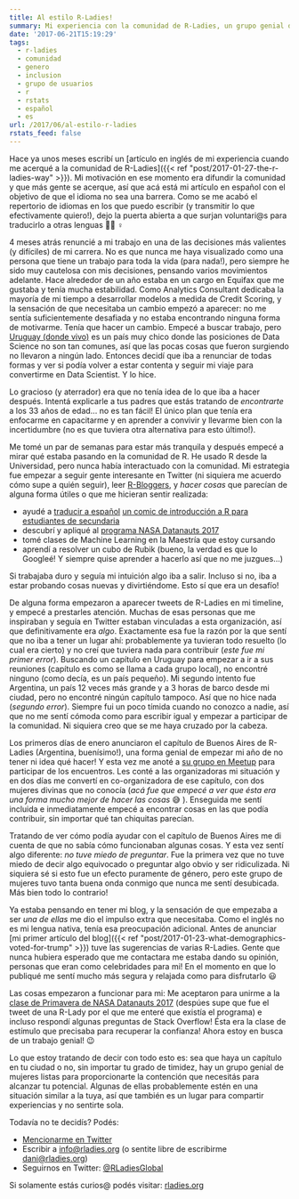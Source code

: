```yaml
---
title: Al estilo R-Ladies!
summary: Mi experiencia con la comunidad de R-Ladies, un grupo genial de mujeres que construyeron un entorno verdaderamente inclusivo, para que mujeres en la comunidad de R de todo el mundo alcancen su verdadero potencial.
date: '2017-06-21T15:19:29'
tags:
  - r-ladies
  - comunidad
  - genero
  - inclusion
  - grupo de usuarios
  - r
  - rstats
  - español
  - es
url: /2017/06/al-estilo-r-ladies
rstats_feed: false
---
```


Hace ya unos meses escribí un [artículo en inglés de mi experiencia cuando me acerqué a la comunidad de R-Ladies]({{< ref "post/2017-01-27-the-r-ladies-way" >}}). Mi motivación en ese momento era difundir la comunidad y que más gente se acerque, así que acá está mi artículo en español con el objetivo de que el idioma no sea una barrera. Como se me acabó el repertorio de idiomas en los que puedo escribir (y transmitir lo que efectivamente quiero!), dejo la puerta abierta a que surjan voluntari@s para traducirlo a otras lenguas 🤷🏻
♀️

4 meses atrás renuncié a mi trabajo en una de las decisiones más valientes (y difíciles) de mi carrera. No es que nunca me haya visualizado como una persona que tiene un trabajo para toda la vida (para nada!), pero siempre he sido muy cautelosa con mis decisiones, pensando varios movimientos adelante. Hace alrededor de un año estaba en un cargo en Equifax que me gustaba y tenía mucha estabilidad. Como Analytics Consultant dedicaba la mayoría de mi tiempo a desarrollar modelos a medida de Credit Scoring, y la sensación de que necesitaba un cambio empezó a aparecer: no me sentía suficientemente desafiada y no estaba encontrando ninguna forma de motivarme. Tenía que hacer un cambio. Empecé a buscar trabajo, pero [Uruguay (donde vivo)](https://es.wikipedia.org/wiki/Uruguay) es un país muy chico donde las posiciones de Data Science no son tan comunes, así que las pocas cosas que fueron surgiendo no llevaron a ningún lado. Entonces decidí que iba a renunciar de todas formas y ver si podía volver a estar contenta y seguir mi viaje para convertirme en Data Scientist. Y lo hice.

Lo gracioso (y aterrador) era que no tenía idea de lo que iba a hacer después. Intentá explicarle a tus padres que estás tratando de *encontrarte* a los 33 años de edad... no es tan fácil! El único plan que tenía era enfocarme en capacitarme y en aprender a convivir y llevarme bien con la incertidumbre (no es que tuviera otra alternativa para esto último!).

Me tomé un par de semanas para estar más tranquila y después empecé a mirar qué estaba pasando en la comunidad de R. He usado R desde la Universidad, pero nunca había interactuado con la comunidad. Mi estrategia fue empezar a seguir gente interesante en Twitter (ni siquiera me acuerdo cómo supe a quién seguir), leer [R-Bloggers](https://www.r-bloggers.com/), y *hacer cosas* que parecían de alguna forma útiles o que me hicieran sentir realizada:

* ayudé a [traducir a español](https://github.com/BetaAndBit/ComicBooks/blob/master/es_la/HeavyDog_es_la.pdf) [un comic de introducción a R para estudiantes de secundaria](https://github.com/BetaAndBit/ComicBooks/blob/master/en/HeavyDog_en.pdf) 
* descubrí y apliqué al [programa NASA Datanauts 2017](https://open.nasa.gov/explore/datanauts/) 
* tomé clases de Machine Learning en la Maestría que estoy cursando
* aprendí a resolver un cubo de Rubik (bueno, la verdad es que lo Googleé! Y siempre quise aprender a hacerlo así que no me juzgues...) 

Si trabajaba duro y seguía mi intuición algo iba a salir. Incluso si no, iba a estar probando cosas nuevas y divirtiéndome. Esto sí que era un desafío!

De alguna forma empezaron a aparecer tweets de R-Ladies en mi timeline, y empecé a prestarles atención. Muchas de esas personas que me inspiraban y seguía en Twitter estaban vinculadas a esta organización, así que definitivamente era *algo*. Exactamente esa fue la razón por la que sentí que no iba a tener un lugar ahí: probablemente ya tuvieran todo resuelto (lo cual era cierto) y no creí que tuviera nada para contribuir (*este fue mi primer error*). Buscando un capítulo en Uruguay para empezar a ir a sus reuniones (capítulo es como se llama a cada grupo local), no encontré ninguno (como decía, es un país pequeño). Mi segundo intento fue Argentina, un país 12 veces más grande y a 3 horas de barco desde mi ciudad, pero no encontré ningún capítulo tampoco. Así que no hice nada (*segundo error*). Siempre fui un poco tímida cuando no conozco a nadie, así que no me sentí cómoda como para escribir igual y empezar a participar de la comunidad. Ni siquiera creo que se me haya cruzado por la cabeza.

Los primeros días de enero anunciaron el capítulo de Buenos Aires de R-Ladies (Argentina, buenísimo!), una forma genial de empezar mi año de no tener ni idea qué hacer! Y esta vez me anoté a [su grupo en Meetup](https://www.meetup.com/rladies-buenos-aires/) para participar de los encuentros. Les conté a las organizadoras mi situación y en dos días me convertí en co-organizadora de ese capítulo, con dos mujeres divinas que no conocía (*acá fue que empecé a ver que ésta era una forma mucho mejor de hacer las cosas* 😅 ). Enseguida me sentí incluida e inmediatamente empecé a encontrar cosas en las que podía contribuir, sin importar qué tan chiquitas parecían.

Tratando de ver cómo podía ayudar con el capítulo de Buenos Aires me di cuenta de que no sabía cómo funcionaban algunas cosas. Y esta vez sentí algo diferente: *no tuve miedo de preguntar*. Fue la primera vez que no tuve miedo de decir algo equivocado o preguntar algo obvio y ser ridiculizada. Ni siquiera sé si esto fue un efecto puramente de género, pero este grupo de mujeres tuvo tanta buena onda conmigo que nunca me sentí desubicada. Más bien todo lo contrario!

Ya estaba pensando en tener mi blog, y la sensación de que empezaba a ser *una de ellas* me dio el impulso extra que necesitaba. Como el inglés no es mi lengua nativa, tenía esa preocupación adicional. Antes de anunciar [mi primer artículo del blog]({{< ref "post/2017-01-23-what-demographics-voted-for-trump" >}}) tuve las sugerencias de varias R-Ladies. Gente que nunca hubiera esperado que me contactara me estaba dando su opinión, personas que eran como celebridades para mi! En el momento en que lo publiqué me sentí mucho más segura y relajada como para disfrutarlo 😃 

Las cosas empezaron a funcionar para mi: Me aceptaron para unirme a la [clase de Primavera de NASA Datanauts 2017](https://open.nasa.gov/blog/welcome-datanauts-2017-spring-class/) (despúes supe que fue el tweet de una R-Lady por el que me enteré que existía el programa) e incluso respondí algunas preguntas de Stack Overflow! Ésta era la clase de estímulo que precisaba para recuperar la confianza! Ahora estoy en busca de un trabajo genial! 😉

Lo que estoy tratando de decir con todo esto es: sea que haya un capítulo en tu ciudad o no, sin importar tu grado de timidez, hay un grupo genial de mujeres listas para proporcionarte la contención que necesitás para alcanzar tu potencial. Algunas de ellas probablemente estén en una situación similar a la tuya, así que también es un lugar para compartir experiencias y no sentirte sola.

Todavía no te decidís? Podés:

* [Mencionarme en Twitter](https://twitter.com/intent/tweet?user_id=114258616)
* Escribir a info@rladies.org (o sentite libre de escribirme dani@rladies.org)
* Seguirnos en Twitter: [@RLadiesGlobal](https://twitter.com/intent/user?screen_name=RLadiesGlobal)

Si solamente estás curios@ podés visitar: [rladies.org](https://rladies.org/)

